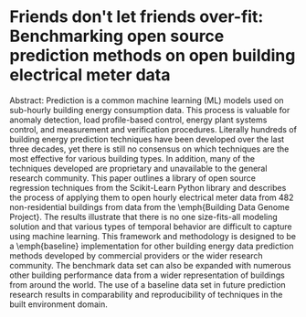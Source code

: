 # Friends don't let friends over-fit: Benchmarking open source prediction methods on open building electrical meter data

Abstract: Prediction is a common machine learning (ML) models used on sub-hourly building energy consumption data. This process is valuable for anomaly detection, load profile-based control, energy plant systems control, and measurement and verification procedures. Literally hundreds of building energy prediction techniques have been developed over the last three decades, yet there is still no consensus on which techniques are the most effective for various building types. In addition, many of the techniques developed are proprietary and unavailable to the general research community. This paper outlines a library of open source regression techniques from the Scikit-Learn Python library and describes the process of applying them to open hourly electrical meter data from 482 non-residential buildings from data from the \emph{Building Data Genome Project}. The results illustrate that there is no one size-fits-all modeling solution and that various types of temporal behavior are difficult to capture using machine learning. This framework and methodology is designed to be a \emph{baseline} implementation for other building energy data prediction methods developed by commercial providers or the wider research community. The benchmark data set can also be expanded with numerous other building performance data from a wider representation of buildings from around the world. The use of a baseline data set in future prediction research results in comparability and reproducibility of techniques in the built environment domain. 
